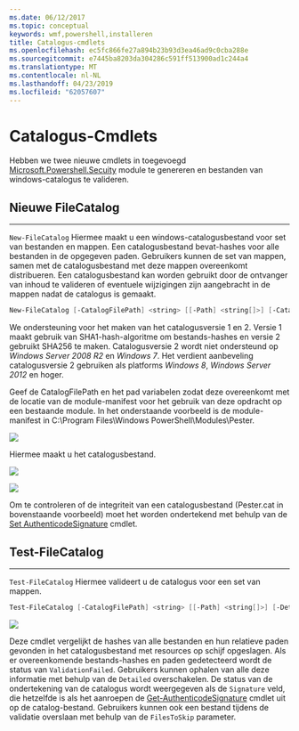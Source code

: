 ```yaml
---
ms.date: 06/12/2017
ms.topic: conceptual
keywords: wmf,powershell,installeren
title: Catalogus-cmdlets
ms.openlocfilehash: ec5fc866fe27a894b23b93d3ea46ad9c0cba288e
ms.sourcegitcommit: e7445ba8203da304286c591ff513900ad1c244a4
ms.translationtype: MT
ms.contentlocale: nl-NL
ms.lasthandoff: 04/23/2019
ms.locfileid: "62057607"
---
```

# <a name="catalog-cmdlets"></a>Catalogus-Cmdlets

Hebben we twee nieuwe cmdlets in toegevoegd [Microsoft.Powershell.Secuity](https://technet.microsoft.com/library/hh847877.aspx) module te genereren en bestanden van windows-catalogus te valideren.

## <a name="new-filecatalog"></a>Nieuwe FileCatalog
--------------------------------

`New-FileCatalog` Hiermee maakt u een windows-catalogusbestand voor set van bestanden en mappen. Een catalogusbestand bevat-hashes voor alle bestanden in de opgegeven paden. Gebruikers kunnen de set van mappen, samen met de catalogusbestand met deze mappen overeenkomt distribueren. Een catalogusbestand kan worden gebruikt door de ontvanger van inhoud te valideren of eventuele wijzigingen zijn aangebracht in de mappen nadat de catalogus is gemaakt.

```powershell
New-FileCatalog [-CatalogFilePath] <string> [[-Path] <string[]>] [-CatalogVersion <int>] [-WhatIf] [-Confirm] [<CommonParameters>]
```
We ondersteuning voor het maken van het catalogusversie 1 en 2. Versie 1 maakt gebruik van SHA1-hash-algoritme om bestands-hashes en versie 2 gebruikt SHA256 te maken. Catalogusversie 2 wordt niet ondersteund op *Windows Server 2008 R2* en *Windows 7*. Het verdient aanbeveling catalogusversie 2 gebruiken als platforms *Windows 8*, *Windows Server 2012* en hoger.

Geef de CatalogFilePath en het pad variabelen zodat deze overeenkomt met de locatie van de module-manifest voor het gebruik van deze opdracht op een bestaande module. In het onderstaande voorbeeld is de module-manifest in C:\Program Files\Windows PowerShell\Modules\Pester.

![](../images/NewFileCatalog.jpg)

Hiermee maakt u het catalogusbestand.

![](../images/CatalogFile1.jpg)

![](../images/CatalogFile2.jpg)

Om te controleren of de integriteit van een catalogusbestand (Pester.cat in bovenstaande voorbeeld) moet het worden ondertekend met behulp van de [Set AuthenticodeSignature](https://technet.microsoft.com/library/hh849819.aspx) cmdlet.


## <a name="test-filecatalog"></a>Test-FileCatalog
--------------------------------

`Test-FileCatalog` Hiermee valideert u de catalogus voor een set van mappen.

```powershell
Test-FileCatalog [-CatalogFilePath] <string> [[-Path] <string[]>] [-Detailed] [-FilesToSkip <string[]>] [-WhatIf] [-Confirm] [<CommonParameters>]
```

![](../images/TestFileCatalog.jpg)

Deze cmdlet vergelijkt de hashes van alle bestanden en hun relatieve paden gevonden in het catalogusbestand met resources op schijf opgeslagen. Als er overeenkomende bestands-hashes en paden gedetecteerd wordt de status van `ValidationFailed`.
Gebruikers kunnen ophalen van alle deze informatie met behulp van de `Detailed` overschakelen. De status van de ondertekening van de catalogus wordt weergegeven als de `Signature` veld, die hetzelfde is als het aanroepen de [Get-AuthenticodeSignature](https://technet.microsoft.com/library/hh849805.aspx) cmdlet uit op de catalog-bestand.
Gebruikers kunnen ook een bestand tijdens de validatie overslaan met behulp van de `FilesToSkip` parameter.
